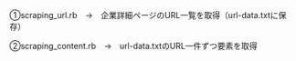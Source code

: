 ①scraping_url.rb　→　企業詳細ページのURL一覧を取得（url-data.txtに保存）

②scraping_content.rb　→　url-data.txtのURL一件ずつ要素を取得
